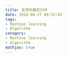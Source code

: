 ```yaml
---
title: 支持向量机SVM
date: 2018-04-27 09:52:03
tags:
- Machine learning
- Algorithm
category:
- Machine learning
- Algorithm
mathjax: true
---
```




















